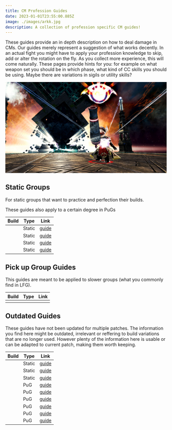 ```yaml
---
title: CM Profession Guides
date: 2023-01-01T23:55:00.885Z
image: ./images/arkk.jpg
description: A collection of profession specific CM guides!
---
```


<Grid>

<GridItem>

These guides provide an in depth description on how to deal damage in CMs. Our guides merely represent a suggestion of what works decently. In an actual fight you might have to apply your profession knowledge to skip, add or alter the rotation on the fly. As you collect more experience, this will come naturally. These pages provide hints for you: for example on what weapon set you should be in which phase, what kind of CC skills you should be using. Maybe there are variations in sigils or utility skills?
</GridItem>
<GridItem>

![Arkk, the CM boss of Shattered Observatory](images/arkk.jpg)

</GridItem>
</Grid>

<Divider />

## Static Groups

For static groups that want to practice and perfection their builds.

<Information>
These guides also apply to a certain degree in PuGs
</Information>

| Build                                                                 | Type   | Link                                                   |
| --------------------------------------------------------------------- | ------ | ------------------------------------------------------ |
| <BuildLink build="Power Renegade" specialization="Renegade"/>         | Static | [guide](/cm-guides/revenant/power-renegade/static)     |
| <BuildLink build="Power Scrapper" specialization="Scrapper"/>         | Static | [guide](/cm-guides/engineer/power-scrapper/static)     |
| <BuildLink build="Power Soulbeast" specialization="Soulbeast"/>       | Static | [guide](/cm-guides/ranger/power-soulbeast/static)      |
| <BuildLink build="Power Dragonhunter" specialization="Dragonhunter"/> | Static | [guide](/cm-guides/guardian/power-dragonhunter/static) |

<Divider />

## Pick up Group Guides

This guides are meant to be applied to slower groups (what you commonly find in LFG).

| Build | Type | Link  |
| ----- | ---- | ------|
|       |      |       |

<Divider />

## Outdated Guides
<Warning>
These guides have not been updated for multiple patches. The information you find here might be outdated, irrelevant or reffering to build variations that are no longer used. However plenty of the information here is usable or can be adapted to current patch, making them worth keeping.
</Warning>


| Build                                                                 | Type   | Link                                                   |
| --------------------------------------------------------------------- | ------ | ------------------------------------------------------ |
| <BuildLink build="Power Firebrand" specialization="Firebrand"/>       | Static | [guide](/cm-guides/guardian/power-firebrand/static)    |
| <BuildLink build="Power Berserker" specialization="Berserker"/>       | Static | [guide](/cm-guides/warrior/power-berserker/static)     |
| <BuildLink build="Power Weaver" specialization="Weaver"/>             | Static | [guide](/cm-guides/elementalist/power-weaver/static)   |
| <BuildLink build="Power Soulbeast" specialization="Soulbeast"/>       | PuG    | [guide](/cm-guides/ranger/power-soulbeast/pug)         |
| <BuildLink build="Power Berserker" specialization="Berserker"/>       | PuG    | [guide](/cm-guides/warrior/power-berserker/pug)        |
| <BuildLink build="Power Reaper" specialization="Reaper"/>             | PuG    | [guide](/cm-guides/necromancer/power-reaper/pug)       |
| <BuildLink build="Power Weaver" specialization="Weaver"/>             | PuG    | [guide](/cm-guides/elementalist/power-weaver/pug)      |
| <BuildLink build="Heal Firebrand" specialization="Firebrand"/>        | PuG    | [guide](/cm-guides/guardian/heal-firebrand/pug)        |
| <BuildLink build="Power Renegade" specialization="Renegade"/>         | PuG    | [guide](/cm-guides/revenant/power-renegade/pug)         |
